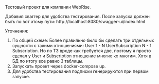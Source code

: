 Тестовый проект для компании WebRise.

Добавил сваггер для удобства тестирования. После запуска должен быть по вот этому пути: 
http://localhost:8080/swagger-ui/index.html

Уточнения:
1. По общей схеме: Более правильно было бы сделать три отдельных сущности с такими отношениями: User 1 - N UserSubscription N - 1 Subscription. Но по ТЗ вроде как требуется две, поэтому я просто сделал у User и Subscription отношение многие ко многим. Хотя в БД по итогу все равно 3 таблицы.
2. Запускать проект через docker-compose up.
3. Для удобства тестирования подписки генерируются при первом запуске.
